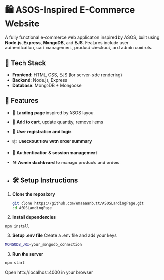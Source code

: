 # 🛍️ ASOS-Inspired E-Commerce Website

A fully functional e-commerce web application inspired by ASOS, built using **Node.js**, **Express**, **MongoDB**, and **EJS**. Features include user authentication, cart management, product checkout, and admin controls.

## 🔧 Tech Stack

- **Frontend**: HTML, CSS, EJS (for server-side rendering)
- **Backend**: Node.js, Express
- **Database**: MongoDB + Mongoose

## 🚀 Features

- 👗 **Landing page** inspired by ASOS layout
- 🛒 **Add to cart**, update quantity, remove items
- 👥 **User registration and login**
- 📦 **Checkout flow with order summary**
- 🔐 **Authentication & session management**
- 🛠️ **Admin dashboard** to manage products and orders

- ## 🛠️ Setup Instructions

1. **Clone the repository**
   ```bash
   git clone https://github.com/emaaaanbutt/ASOSLandingPage.git
   cd ASOSLandingPage
   ```

2. **Install dependencies**
  ```bash
npm install
```

3. **Setup .env file**
Create a .env file and add your keys:
  ```bash
MONGODB_URI=your_mongodb_connection
```

3. **Run the server**
  ```bash
npm start
```
Open http://localhost:4000 in your browser 
